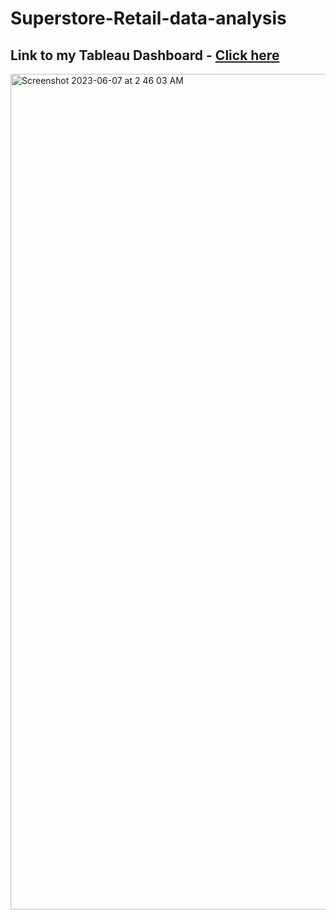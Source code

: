 # Superstore-Retail-data-analysis

## Link to my Tableau Dashboard - [Click here](https://public.tableau.com/app/profile/viradhika/viz/RetailSuperstorePerformanceDashboard/Dashboard1?publish=yes)

<img width="1337" alt="Screenshot 2023-06-07 at 2 46 03 AM" src="https://github.com/viradhikaa/Walmart--Retail-superstore-data-analysis/assets/56044346/3c47cfe2-aa7d-4ae0-9265-a790ac9e6484">

